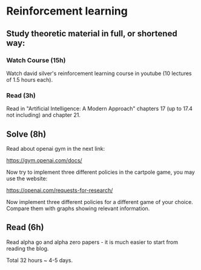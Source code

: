 # Reinforcement learning

## Study theoretic material in full, or shortened way:

### Watch Course (15h)

Watch david silver's reinforcement learning course in youtube (10 lectures of 1.5 hours each).

### Read (3h)

Read in "Artificial Intelligence: A Modern Approach" chapters 17 (up to 17.4 not including) and chapter 21.

## Solve (8h)

Read about openai gym in the next link:

https://gym.openai.com/docs/

Now try to implement three different policies in the cartpole game, you may use the website:

https://openai.com/requests-for-research/

Now implement three different policies for a different game of your choice. Compare them with graphs showing relevant information.

## Read (6h)

Read alpha go and alpha zero papers - it is much easier to start from reading the blog.

Total 32 hours ~ 4-5 days.
